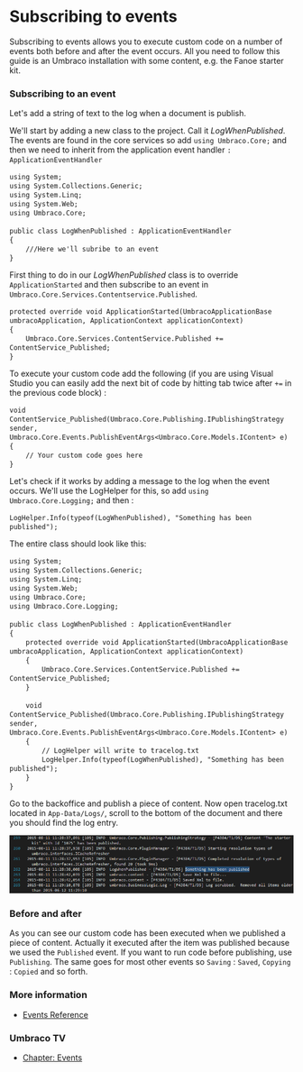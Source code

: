 # Subscribing to events
Subscribing to events allows you to execute custom code on a  number of events both before and after the event occurs. All you need to follow this guide is an Umbraco installation with some content, e.g. the Fanoe starter kit.

### Subscribing to an event
Let's add a string of text to the log when a document is publish.

We'll start by adding a new class to the project. Call it *LogWhenPublished*. The events are found in the core services so add `using Umbraco.Core;` and then we need to inherit from the application event handler `: ApplicationEventHandler`

    using System;
    using System.Collections.Generic;
    using System.Linq;
    using System.Web;
    using Umbraco.Core;

    public class LogWhenPublished : ApplicationEventHandler
    {
        ///Here we'll subribe to an event
    }

First thing to do in our *LogWhenPublished* class is to override `ApplicationStarted` and then subscribe to an event in `Umbraco.Core.Services.Contentservice.Published`.

    protected override void ApplicationStarted(UmbracoApplicationBase umbracoApplication, ApplicationContext applicationContext)
    {
        Umbraco.Core.Services.ContentService.Published += ContentService_Published;
    }

To execute your custom code add the following (if you are using Visual Studio you can easily add the next bit of code by hitting tab twice after `+=` in the previous code block) :

    void ContentService_Published(Umbraco.Core.Publishing.IPublishingStrategy sender, Umbraco.Core.Events.PublishEventArgs<Umbraco.Core.Models.IContent> e)
    {
        // Your custom code goes here
    }

Let's check if it works by adding a message to the log when the event occurs. We'll use the LogHelper for this, so add `using Umbraco.Core.Logging;` and then :

    LogHelper.Info(typeof(LogWhenPublished), "Something has been published");

The entire class should look like this:

    using System;
    using System.Collections.Generic;
    using System.Linq;
    using System.Web;
    using Umbraco.Core;
    using Umbraco.Core.Logging;

    public class LogWhenPublished : ApplicationEventHandler
    {
        protected override void ApplicationStarted(UmbracoApplicationBase umbracoApplication, ApplicationContext applicationContext)
        {
            Umbraco.Core.Services.ContentService.Published += ContentService_Published;
        }

        void ContentService_Published(Umbraco.Core.Publishing.IPublishingStrategy sender, Umbraco.Core.Events.PublishEventArgs<Umbraco.Core.Models.IContent> e)
        {
            // LogHelper will write to tracelog.txt
            LogHelper.Info(typeof(LogWhenPublished), "Something has been published");
        }
    }

Go to the backoffice and publish a piece of content. Now open tracelog.txt located in `App-Data/Logs/`, scroll to the bottom of the document and there you should find the log entry.

![Message in tracelog.txt](images/log-message.png)

### Before and after
As you can see our custom code has been executed when we published a piece of content. Actually it executed after the item was published because we used the `Published` event. If you want to run code before publishing, use `Publishing`. The same goes for most other events so `Saving` : `Saved`, `Copying` : `Copied` and so forth.

### More information
- [Events Reference](../../../Reference/Events/)

### Umbraco TV
- [Chapter: Events](http://umbraco.tv/videos/umbraco-v7/developer/extending/events/)
